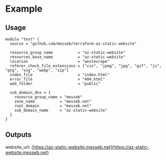 # Example

## Usage

```hcl
module "test" {
  source = "github.com/messeb/terraform-az-static-website"

  resource_group_name           = "az-static-website"
  resources_base_name           = "az-static-website"
  location                      = "westeurope"
  referer_check_file_extensions = ["css", "jpeg", "jpg", "gif", "js", "png", "svg", "webp", "zip"]
  index_file                    = "index.html"
  error_file                    = "404.html"
  web_folder                    = "public"

  sub_domain_dns = {
    resource_group_name = "messeb"
    zone_name           = "messeb.net"
    root_domain         = "messeb.net"
    sub_domain_name     = "az-static-website"
  }
}
```

## Outputs

website_url: [https://az-static-website.messeb.net](https://az-static-website.messeb.net)

